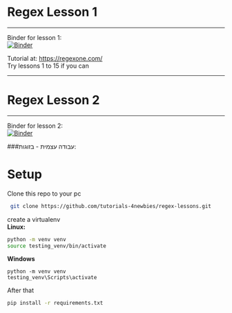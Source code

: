 # Regex Lesson 1
----

Binder for lesson 1:   
[![Binder](https://mybinder.org/badge_logo.svg)](https://mybinder.org/v2/gh/tutorials-4newbies/regex-lessons/master?filepath=regex1.ipynb)

Tutorial at:
https://regexone.com/    
Try lessons 1 to 15 if you can

---    
    
# Regex Lesson 2
----

Binder for lesson 2:   
[![Binder](https://mybinder.org/badge_logo.svg)](https://mybinder.org/v2/gh/tutorials-4newbies/regex-lessons/master?filepath=regex2.ipynb)

###עבודה עצמית - בזוגות:
# Setup

Clone this repo to your pc   
```bash
 git clone https://github.com/tutorials-4newbies/regex-lessons.git
 ```

create a virtualenv   
**Linux:** 
```bash
python -m venv venv
source testing_venv/bin/activate
```

**Windows**
```
python -m venv venv
testing_venv\Scripts\activate
```

After that
```bash
pip install -r requirements.txt
```

